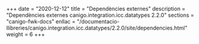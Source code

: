 +++
date        = "2020-12-12"
title       = "Dependències externes"
description = "Dependències externes canigo.integration.icc.datatypes 2.2.0"
sections    = "canigo-fwk-docs"
enllac		= "/documentacio-llibreries/canigo.integration.icc.datatypes/2.2.0/site/dependencies.html"
weight		= 6
+++

